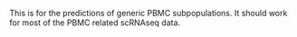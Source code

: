 This is for the predictions of generic PBMC subpopulations. It should work for most of the PBMC related scRNAseq data.
